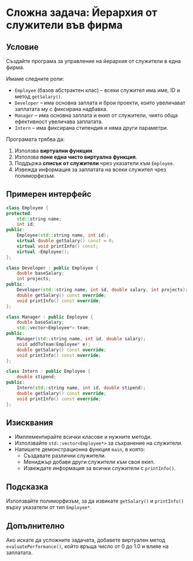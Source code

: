 # Сложна задача: Йерархия от служители във фирма

## Условие

Създайте програма за управление на йерархия от служители в една фирма.

Имаме следните роли:
- `Employee` (базов абстрактен клас) – всеки служител има име, ID и метод `getSalary()`.
- `Developer` – има основна заплата и брои проекти, които увеличават заплатата му с фиксирана надбавка.
- `Manager` – има основна заплата и екип от служители, чиято обща ефективност увеличава заплатата.
- `Intern` – има фиксирана стипендия и няма други параметри.

Програмата трябва да:
1. Използва **виртуални функции**.
2. Използва **поне една чисто виртуална функция**.
3. Поддържа **списък от служители** чрез указатели към `Employee`.
4. Извежда информация за заплатата на всеки служител чрез полиморфизъм.

## Примерен интерфейс
```cpp
class Employee {
protected:
    std::string name;
    int id;
public:
    Employee(std::string name, int id);
    virtual double getSalary() const = 0;
    virtual void printInfo() const;
    virtual ~Employee();
};

class Developer : public Employee {
    double baseSalary;
    int projects;
public:
    Developer(std::string name, int id, double salary, int projects);
    double getSalary() const override;
    void printInfo() const override;
};

class Manager : public Employee {
    double baseSalary;
    std::vector<Employee*> team;
public:
    Manager(std::string name, int id, double salary);
    void addToTeam(Employee* e);
    double getSalary() const override;
    void printInfo() const override;
};

class Intern : public Employee {
    double stipend;
public:
    Intern(std::string name, int id, double stipend);
    double getSalary() const override;
    void printInfo() const override;
};
```

## Изисквания

- Имплементирайте всички класове и нужните методи.
- Използвайте `std::vector<Employee*>` за съхранение на служители.
- Напишете демонстрационна функция `main`, в която:
  - Създавате различни служители.
  - Мениджър добавя други служители към своя екип.
  - Извеждате информация за всички служители с `printInfo()`.

## Подсказка

Използвайте полиморфизъм, за да извикате `getSalary()` и `printInfo()` върху указатели от тип `Employee*`.

## Допълнително

Ако искате да усложните задачата, добавете виртуален метод `evaluatePerformance()`, който връща число от 0 до 1.0 и влияе на заплатата.